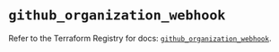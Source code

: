 # `github_organization_webhook`

Refer to the Terraform Registry for docs: [`github_organization_webhook`](https://registry.terraform.io/providers/integrations/github/6.6.0/docs/resources/organization_webhook).
